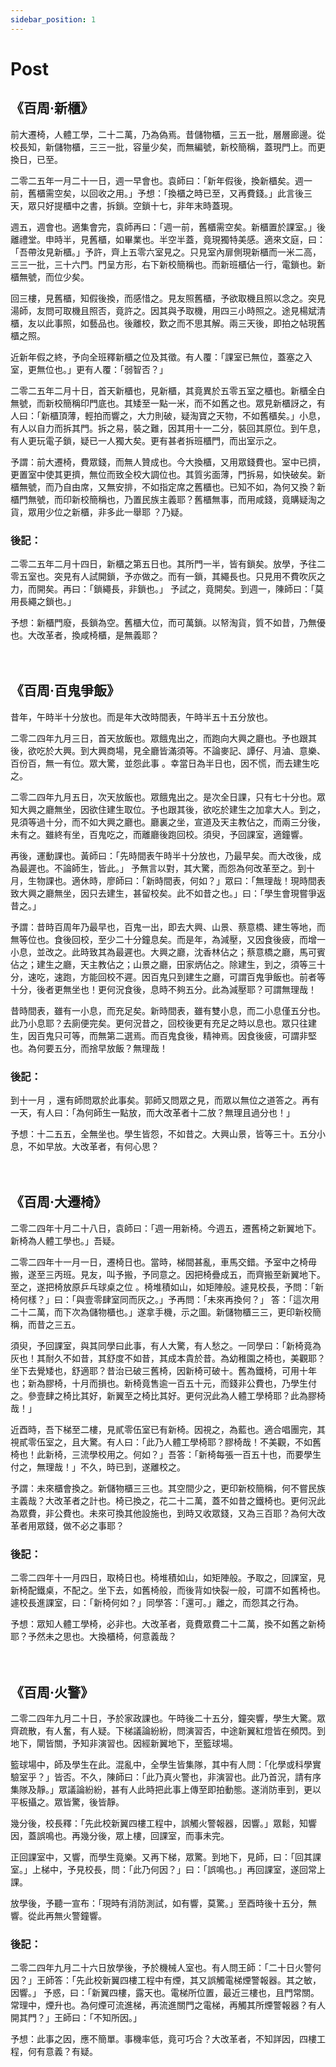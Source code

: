 ```yaml
---
sidebar_position: 1
---
```


# Post
<h2>《百周·新櫃》</h2>
前大遷椅，人體工學，二十二萬，乃為偽焉。昔儲物櫃，三五一批，層層廊邊。從校長知，新儲物櫃，三三一批，容量少矣，而無編號，新校簡稱，蓋現門上。而更換日，已至。 

二零二五年一月二十一日，週一早會也。袁師曰：「新年假後，換新櫃矣。週一前，舊櫃需空矣，以回收之用。」予想：「換櫃之時已至，又再費錢。」此言後三天，眾只好提櫃中之書，拆鎖。空鎖十七，非年末時蓋現。

週五，週會也。適集會完，袁師再曰：「週一前，舊櫃需空矣。新櫃置於課室。」後離禮堂。申時半，見舊櫃，如畢業也。半空半蓋，竟現獨特美感。適來文庭，曰：「吾帶汝見新櫃。」予許，齊上五零六室見之。只見室內扉側現新櫃而一米二高，三三一批，三十六門。門呈方形，右下新校簡稱也。而新班櫃佔一行，電鎖也。新櫃無號，而位少矣。

回三樓，見舊櫃，知假後換，而感惜之。見友照舊櫃，予欲取機且照以念之。突見湯師，友問可取機且照否，竟許之。因其與予取機，用四三小時照之。途見楊斌清櫃，友以此事照，如藝品也。後離校，歎之而不思其解。兩三天後，即拍之帖現舊櫃之照。

近新年假之終，予向全班釋新櫃之位及其徵。有人覆：「課室已無位，蓋塞之入室，更無位也。」更有人覆：「弱智否？」

二零二五年二月十日，首天新櫃也，見新櫃，其竟異於五零五室之櫃也。新櫃全白無號，而新校簡稱印門底也。其矮至一點一米，而不如舊之也。眾見新櫃訝之，有人曰：「新櫃頂薄，輕拍而響之，大力則破，疑淘寶之天物，不如舊櫃矣。」小息，有人以自力而拆其門。拆之易，裝之難，因其用十一二分，裝回其原位。到午息，有人更玩電子鎖，疑已一人獨大矣。更有甚者拆班櫃門，而出室示之。
	
予謂：前大遷椅，費眾錢，而無人贊成也。今大換櫃，又用眾錢費也。室中已擠，更置室中使其更擠，無位而致全校大調位也。其質劣面薄，門拆易，如快破矣。新櫃無號，而乃自由席，又無安排，不如指定席之舊櫃也。已知不如，為何又換？新櫃門無號，而印新校簡稱也，乃置民族主義耶？舊櫃無事，而用咸錢，竟購疑淘之貨，眾用少位之新櫃，非多此一舉耶 ？乃疑。
<br/>
<h3>後記：</h3>
二零二五年二月十四日，新櫃之第五日也。其所門一半，皆有鎖矣。放學，予往二零五室也。突見有人試開鎖，予亦做之。而有一鎖，其繩長也。只見用不費吹灰之力，而開矣。再曰：「鎖繩長，非鎖也。」 予試之，竟開矣。到週一，陳師曰：「莫用長繩之鎖也。」

予想：新櫃門廢，長鎖為空。舊櫃大位，而可萬鎖。以帑淘貨，質不如昔，乃無優也。大改革者，換咸椅櫃，是無義耶？
<br/>
<br/>
<br/>
<h2>《百周·百鬼爭飯》</h2>
昔年，午時半十分放也。而是年大改時間表，午時半五十五分放也。

二零二四年九月三日，首天放飯也。眾餓鬼出之，而跑向大興之廳也。予也跟其後，欲吃於大興。到大興商場，見全廳皆滿須等。不論麥記、譚仔、月滷、意樂、百份百，無一有位。眾大驚，並怨此事 。幸當日為半日也，因不慌，而去建生吃之。

二零二四年九月五日，次天放飯也。眾餓鬼出之。是次全日課，只有七十分也。眾知大興之廳無坐，因欲住建生取位。予也跟其後，欲吃於建生之加拿大人。到之，見須等過十分，而不如大興之廳也。廳裏之坐，宣道及天主教佔之，而兩三分後，未有之。雖終有坐，百鬼吃之，而離廳後跑回校。須臾，予回課室，適鐘響。

再後，運動課也。黃師曰：「先時間表午時半十分放也，乃最早矣。而大改後，成為最遲也。不論師生，皆此。」 予無言以對，其大驚，而怨為何改革至之。到十月，生物課也。適休時，廖師曰：「新時間表，何如？」眾曰：「無理哉！現時間表致大興之廳無坐，因只去建生，甚留校矣。此不如昔之也。」曰：「學生會現嘗爭返昔之。」

予謂：昔時百周年乃最早也，百鬼一出，即去大興、山景、蔡意橋、建生等地，而無等位也。食後回校，至少二十分鐘息矣。而是年，為減壓，又因食後疲，而增一小息，並改之。此時致其為最遲也。大興之廳，沈香林佔之；蔡意橋之廳，馬可賓佔之；建生之廳，天主教佔之；山景之廳，田家炳佔之。除建生，到之，須等三十分，速吃，速跑，方能回校不遲。因百鬼只到建生之廳，可謂百鬼爭飯也。前者等十分，後者更無坐也！更何況食後，息時不夠五分。此為減壓耶？可謂無理哉！

昔時間表，雖有一小息，而充足矣。新時間表，雖有雙小息，而二小息僅五分也。此乃小息耶？去廁便完矣。更何況昔之，回校後更有充足之時以息也。眾只往建生，因百鬼只可等，而無第二選焉。而百鬼食後，精神焉。因食後疲，可謂非堅也。為何要五分，而捨早放飯？無理哉！
<br/>
<h3>後記：</h3>
到十一月 ，還有師問眾於此事矣。郭師又問眾之見，而眾以無位之道答之。再有一天，有人曰：「為何師生一點放，而大改革者十二放？無理且過分也！」

予想：十二五五，全無坐也。學生皆怨，不如昔之。大興山景，皆等三十。五分小息，不如早放。大改革者，有何心思？
<br/>
<br/>
<br/>
<h2>《百周·大遷椅》</h2>
二零二四年十月二十八日，袁師曰：「週一用新椅。今週五，遷舊椅之新翼地下。新椅為人體工學也。」吾疑。

二零二四年十一月一日，遷椅日也。當時，梯間甚亂，車馬交錯。予室中之椅毋搬，遂至三丙班。見友，叫予搬，予同意之。因把椅疊成五，而齊搬至新翼地下。至之，遂把椅放原乒乓球桌之位 。椅堆積如山，如矩陣般。遽見校長，予問：「新椅何樣？」曰：「與壹零肆室同而灰之。」予再問：「未來再換何？」 答：「這次用二十二萬，而下次為儲物櫃也。」遂拿手機，示之圖。新儲物櫃三三，更印新校簡稱，而昔之三五。

須臾，予回課室，與其同學曰此事，有人大驚，有人愁之。一同學曰：「新椅竟為灰也！其耐久不如昔，其舒度不如昔，其成本貴於昔。為幼稚園之椅也，美觀耶？坐下去覺矮也，舒適耶？昔治已破三舊椅，因新椅可破十。舊為鐵椅，可用十年也；新為膠椅，十月而損也。新椅竟售逾一百五十元，而錢非公費也，乃學生付之。參壹肆之椅比其好，新翼至之椅比其好。更何況此為人體工學椅耶？此為膠椅哉！」

近酉時，吾下梯至二樓，見貳零伍室已有新椅。因視之，為藍也。適合唱團完，其視貳零伍室之，且大驚。有人曰：「此乃人體工學椅耶？膠椅哉！不美觀，不如舊椅也！此新椅，三流學校用之。何如？」吾答：「新椅每張一百五十也，而要學生付之，無理哉！」不久，時已到，遂離校之。

予謂：未來櫃會換之。新儲物櫃三三也。其空間少之，更印新校簡稱，何不嘗民族主義哉？大改革者之計也。椅已換之，花二十二萬，蓋不如昔之鐵椅也。更何況此為眾費，非公費也。未來可換其他設施也，到時又收眾錢，又為三百耶？為何大改革者用眾錢，做不必之事耶？
<br/>
<h3>後記：</h3>
二零二四年十一月四日，取椅日也。椅堆積如山，如矩陣般。予取之，回課室，見新椅配鐵桌，不配之。坐下去，如舊椅般，而後背如快裂一般，可謂不如舊椅也。遽校長進課室，曰：「新椅何如？」同學答：「還可。」離之，而怨其之行為。

予想：眾知人體工學椅，必非也。大改革者，竟費眾費二十二萬，換不如舊之新椅耶？予然未之思也。大換櫃椅，何意義哉？
<br/>
<br/>
<br/>
<h2>《百周·火警》</h2>
二零二四年九月二十日，予於家政課也。午時後二十五分，鐘突響，學生大驚。眾齊疏散，有人奮，有人疑。下梯議論紛紛，問演習否，中途新翼紅燈皆在頻閃。到地下，閘皆關，予知非演習也。因經新翼地下，至籃球場。

籃球場中，師及學生在此。混亂中，全學生皆集隊，其中有人問：「化學或科學實驗室乎？」皆否。不久，陳師曰：「此乃真火警也，非演習也。此乃首況，請有序集隊及靜。」眾議論紛紛，甚有人此時把此事上傳至即拍動態。遂消防車到，更以平板攝之。眾皆驚，後皆靜。

幾分後，校長釋：「先此校新翼四樓工程中，誤觸火警報器，因響。」眾鬆，知響因，蓋誤鳴也。再幾分後，眾上樓，回課室，而事未完。
	
正回課室中，又響，而學生竟樂。又再下梯，眾驚。到地下，見師，曰：「回其課室。」上梯中，予見校長，問：「此乃何因？」曰：「誤鳴也。」再回課室，遂回常上課。

放學後，予聽一宣布：「現時有消防測試，如有響，莫驚。」至酉時後十五分，無響。從此再無火警鐘響。
<br/>
<h3>後記：</h3>
二零二四年九月二十六日放學後，予於機械人室也。有人問王師：「二十日火警何因？」王師答：「先此校新翼四樓工程中有煙，其又誤觸電梯煙警報器。其之敏，因響。」  予惑，曰：「新翼四樓，露天也。電梯所位置，最近三樓也，且門常關。常理中，煙升也。為何煙可流進梯，再流進關門之電梯，再觸其所煙警報器？有人開其門？」王師曰：「不知所因。」

予想：此事之因，應不簡單。事機率低，竟可巧合？大改革者，不知詳因，四樓工程，何有意義？有疑。
<br/>
<br/>
<br/>